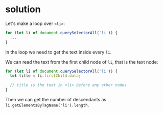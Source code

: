 # solution

Let's make a loop over `<li>`:

```javascript
for (let li of document.querySelectorAll('li')) {
  ...
}
```

In the loop we need to get the text inside every `li`.

We can read the text from the first child node of `li`, that is the text node:

```javascript
for (let li of document.querySelectorAll('li')) {
  let title = li.firstChild.data;

  // title is the text in <li> before any other nodes
}
```

Then we can get the number of descendants as `li.getElementsByTagName('li').length`.

